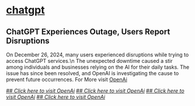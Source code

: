 # [chatgpt](https://whomeenoaglauns.com/4/8707547)
## ChatGPT Experiences Outage, Users Report Disruptions
On December 26, 2024, many users experienced disruptions while trying to access ChatGPT services.\n
The unexpected downtime caused a stir among individuals and businesses relying on the AI for their daily tasks.
The issue has since been resolved, and OpenAI is investigating the cause to prevent future occurrences.
For More visit [OpenAi](https://whomeenoaglauns.com/4/8707547)

[## _Click here to visit OpenAi_](https://whomeenoaglauns.com/4/8707547)
[## _Click here to visit OpenAi_](https://whomeenoaglauns.com/4/8707547)
[## _Click here to visit OpenAi_](https://whomeenoaglauns.com/4/8707547)
[## _Click here to visit OpenAi_](https://whomeenoaglauns.com/4/8707547)
